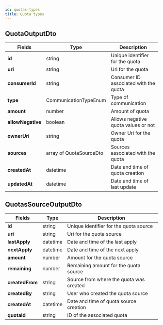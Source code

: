 ```yaml
---
id: quotas-types
title: Quota types
---
```


## QuotaOutputDto

| Fields            | Type                    | Description                           |
| ----------------- | ----------------------- | ------------------------------------- |
| **id**            | string                  | Unique identifier for the quota       |
| **uri**           | string                  | Uri for the quota                     |
| **consumerId**    | string                  | Consumer ID associated with the quota |
| **type**          | CommunicationTypeEnum   | Type of communication                 |
| **amount**        | number                  | Amount of quota                       |
| **allowNegative** | boolean                 | Allows negative quota values or not   |
| **ownerUri**      | string                  | Owner Uri for the quota               |
| **sources**       | array of QuotaSourceDto | Sources associated with the quota     |
| **createdAt**     | datetime                | Date and time of quota creation       |
| **updatedAt**     | datetime                | Date and time of last update          |

## QuotasSourceOutputDto

| Fields          | Type     | Description                             |
| --------------- | -------- | --------------------------------------- |
| **id**          | string   | Unique identifier for the quota source  |
| **uri**         | string   | Uri for the quota source                |
| **lastApply**   | datetime | Date and time of the last apply         |
| **nextApply**   | datetime | Date and time of the next apply         |
| **amount**      | number   | Amount for the quota source             |
| **remaining**   | number   | Remaining amount for the quota source   |
| **createdFrom** | string   | Source from where the quota was created |
| **createdBy**   | string   | User who created the quota source       |
| **createdAt**   | datetime | Date and time of quota source creation  |
| **quotaId**     | string   | ID of the associated quota              |
